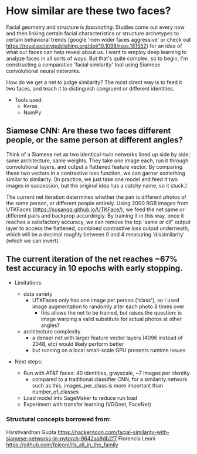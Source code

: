 # How similar are these two faces?
Facial geometry and structure is _fascinating_. Studies come out every now and then linking certain facial characteristics or structure archetypes to certain behavioral trends (google 'men wider faces aggressive' or check out https://royalsocietypublishing.org/doi/10.1098/rsos.181552) for an idea of what our faces can help reveal about us.
I want to employ deep learning to analyze faces in all sorts of ways. But that's quite complex, so to begin, I'm constructing a comparative 'facial similarity' tool using Siamese convolutional neural networks. 

How do we get a net to judge similarity? The most direct way is to feed it two faces, and teach it to distinguish congruent or different identities.
- Tools used:
    - Keras
    - NumPy
    
## Siamese CNN: Are these two faces different people, or the same person at different angles?
Think of a Siamese net as two identical-twin networks lined up side by side; same architecture, same weights. They take one image each, run it through convolutional layers, and output a flattened feature vector.
By comparing these two vectors in a contrastive loss function, we can garner something similar to similarity.
(In practice, we just take one model and feed it two images in succession, but the original idea has a catchy name, so it stuck.)


The current net iteration determines whether the pair is different photos of the same person, or different people entirely. Using 2000 RGB images from UTKFaces (https://susanqq.github.io/UTKFace/), we feed the net same or different pairs and backprop accordingly.
By training it in this way, once it reaches a satisfactory accuracy, we can remove the top 'same or dif' output layer to access the flattened, combined contrastive loss output underneath, which will be a decimal roughly between 0 and 4 measuring 'dissimilarity' (which we can invert).

## The current iteration of the net reaches ~67% test accuracy in 10 epochs with early stopping.
- Limitations:
    - data variety
      - UTKFaces only has one image per person ('class'), so I used image augmentation to randomly alter each photo 8 times over
        - this allows the net to be trained, but raises the question: is image warping a valid substitute for actual photos at other angles?
    - architecture complexity
      - a denser net with larger feature vector layers (4096 instead of 2048, etc) would likely perform better
      - but running on a local small-scale GPU presents runtime issues
      
- Next steps:
  - Run with AT&T faces: 40 identities, grayscale, ~7 images per identity
    - compared to a traditional classifier CNN, for a similarity network such as this, images_per_class is more important than number_of_classes
  - Load model into SageMaker to reduce run load
  - Experiment with transfer learning (VGGnet, FaceNet)

### Structural concepts borrowed from:
Harshvardhan Gupta
https://hackernoon.com/facial-similarity-with-siamese-networks-in-pytorch-9642aa9db2f7
Florencia Leoni
https://github.com/fpleoni/its_all_in_the_family



